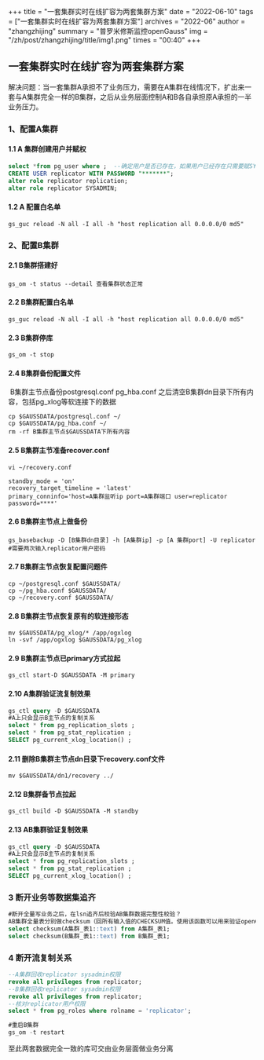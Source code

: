 +++
title = "一套集群实时在线扩容为两套集群方案"
date = "2022-06-10"
tags = ["一套集群实时在线扩容为两套集群方案"]
archives = "2022-06"
author = "zhangzhijing"
summary = "普罗米修斯监控openGauss"
img = "/zh/post/zhangzhijing/title/img1.png"
times = "00:40"
+++



## 一套集群实时在线扩容为两套集群方案

解决问题：当一套集群A承担不了业务压力，需要在A集群在线情况下，扩出来一套与A集群完全一样的B集群，之后从业务层面控制A和B各自承担原A承担的一半业务压力。

### 1、配置A集群

#### 1.1  A 集群创建用户并赋权

```sql
select *from pg_user where ;  --确定用户是否已存在，如果用户已经存在只需要赋SYSADMIN权限
CREATE USER replicator WITH PASSWORD "*******";
alter role replicator replication;
alter role replicator SYSADMIN;
```

#### 1.2 A 配置白名单

```shell
gs_guc reload -N all -I all -h "host replication all 0.0.0.0/0 md5"
```

### 2、配置B集群

#### 2.1 B集群搭建好

```shell
gs_om -t status --detail 查看集群状态正常
```

#### 2.2 B集群配置白名单

```shell
gs_guc reload -N all -I all -h "host replication all 0.0.0.0/0 md5"
```

#### 2.3 B集群停库

```shell
gs_om -t stop
```

#### 2.4 B集群备份配置文件

​	B集群主节点备份postgresql.conf pg_hba.conf 之后清空B集群dn目录下所有内容，包括pg_xlog等软连接下的数据

```shell
cp $GAUSSDATA/postgresql.conf ~/
cp $GAUSSDATA/pg_hba.conf ~/
rm -rf B集群主节点$GAUSSDATA下所有内容
```

#### 2.5 B集群主节准备recover.conf

```shell
vi ~/recovery.conf

standby_mode = 'on'
recovery_target_timeline = 'latest'
primary_conninfo='host=A集群监听ip port=A集群端口 user=replicator password=****'  
```

#### 2.6 B集群主节点上做备份

```shell
gs_basebackup -D [B集群dn目录] -h [A集群ip] -p [A 集群port] -U replicator
#需要两次输入replicator用户密码
```

#### 2.7 B集群主节点恢复配置问题件

```shell
cp ~/postgresql.conf $GAUSSDATA/
cp ~/pg_hba.conf $GAUSSDATA/
cp ~/recovery.conf $GAUSSDATA/
```

#### 2.8 B集群主节点恢复原有的软连接形态

```shell
mv $GAUSSDATA/pg_xlog/* /app/ogxlog
ln -svf /app/ogxlog $GAUSSDATA/pg_xlog
```

#### 2.9 B集群主节点已primary方式拉起

```
gs_ctl start-D $GAUSSDATA -M primary
```

#### 2.10 A集群验证流复制效果

```sql
gs_ctl query -D $GAUSSDATA
#A上只会显示B主节点的复制关系
select * from pg_replication_slots ;
select * from pg_stat_replication ;
SELECT pg_current_xlog_location() ;
```

#### 2.11 删除B集群主节点dn目录下recovery.conf文件

```shell
mv $GAUSSDATA/dn1/recovery ../
```

#### 2.12 B集群备节点拉起

```shell
gs_ctl build -D $GAUSSDATA -M standby
```

#### 2.13 AB集群验证复制效果

```sql
gs_ctl query -D $GAUSSDATA
#A上只会显示B主节点的复制关系
select * from pg_replication_slots ;
select * from pg_stat_replication ;
SELECT pg_current_xlog_location() ;
```

### 3 断开业务等数据集追齐

```sql
#断开全量写业务之后，在lsn追齐后校验AB集群数据完整性校验？
AB集群全量表分别做checksum（回所有输入值的CHECKSUM值。使用该函数可以用来验证openGauss数据库（不支持openGauss之外的其他数据库）的备份恢复或者数据迁移操作前后表中的数据是否相同。在备份恢复或者数据迁移操作前后都需要用户通过手工执行SQL命令的方式获取执行结果，通过对比获取的执行结果判断操作前后表中的数据是否相同）
select checksum(A集群_表1::text) from A集群_表1;
select checksum(B集群_表1::text) from B集群_表1;
```

### 4 断开流复制关系

```sql
--A集群回收replicator sysadmin权限
revoke all privileges from replicator;
--B集群回收replicator sysadmin权限
revoke all privileges from replicator;
--核对replicator用户权限
select * from pg_roles where rolname = 'replicator';

#重启B集群
gs_om -t restart
```

至此两套数据完全一致的库可交由业务层面做业务分离